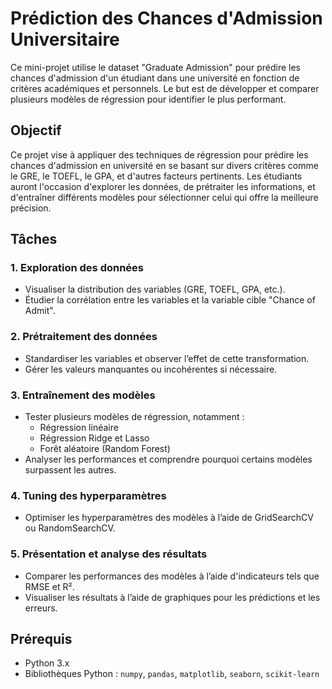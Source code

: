 # Prédiction des Chances d'Admission Universitaire

Ce mini-projet utilise le dataset "Graduate Admission" pour prédire les chances d'admission d'un étudiant dans une université en fonction de critères académiques et personnels. Le but est de développer et comparer plusieurs modèles de régression pour identifier le plus performant.

## Objectif
Ce projet vise à appliquer des techniques de régression pour prédire les chances d'admission en université en se basant sur divers critères comme le GRE, le TOEFL, le GPA, et d'autres facteurs pertinents. Les étudiants auront l'occasion d'explorer les données, de prétraiter les informations, et d'entraîner différents modèles pour sélectionner celui qui offre la meilleure précision.

## Tâches

### 1. Exploration des données
   - Visualiser la distribution des variables (GRE, TOEFL, GPA, etc.).
   - Étudier la corrélation entre les variables et la variable cible "Chance of Admit".

### 2. Prétraitement des données
   - Standardiser les variables et observer l’effet de cette transformation.
   - Gérer les valeurs manquantes ou incohérentes si nécessaire.

### 3. Entraînement des modèles
   - Tester plusieurs modèles de régression, notamment :
     - Régression linéaire
     - Régression Ridge et Lasso
     - Forêt aléatoire (Random Forest)
   - Analyser les performances et comprendre pourquoi certains modèles surpassent les autres.

### 4. Tuning des hyperparamètres
   - Optimiser les hyperparamètres des modèles à l’aide de GridSearchCV ou RandomSearchCV.

### 5. Présentation et analyse des résultats
   - Comparer les performances des modèles à l’aide d'indicateurs tels que RMSE et R².
   - Visualiser les résultats à l’aide de graphiques pour les prédictions et les erreurs.

## Prérequis

- Python 3.x
- Bibliothèques Python : `numpy`, `pandas`, `matplotlib`, `seaborn`, `scikit-learn`


